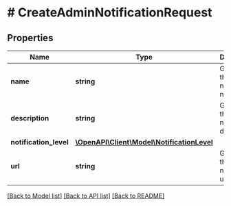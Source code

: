 # # CreateAdminNotificationRequest

## Properties

Name | Type | Description | Notes
------------ | ------------- | ------------- | -------------
**name** | **string** | Gets or sets the notification name. | [optional]
**description** | **string** | Gets or sets the notification description. | [optional]
**notification_level** | [**\OpenAPI\Client\Model\NotificationLevel**](NotificationLevel.md) |  | [optional]
**url** | **string** | Gets or sets the notification url. | [optional]

[[Back to Model list]](../../README.md#models) [[Back to API list]](../../README.md#endpoints) [[Back to README]](../../README.md)
